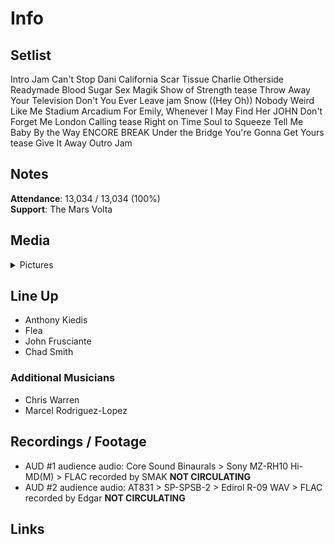 # Info

## Setlist

Intro Jam
Can't Stop
Dani California
Scar Tissue
Charlie
Otherside
Readymade
Blood Sugar Sex Magik
Show of Strength tease
Throw Away Your Television
Don't You Ever Leave jam
Snow ((Hey Oh))
Nobody Weird Like Me
Stadium Arcadium
For Emily, Whenever I May Find Her JOHN
Don't Forget Me
London Calling tease
Right on Time
Soul to Squeeze
Tell Me Baby
By the Way
ENCORE BREAK
Under the Bridge
You're Gonna Get Yours tease
Give It Away
Outro Jam

## Notes

**Attendance**: 13,034 / 13,034 (100%)
<br>
**Support**: The Mars Volta

## Media 

<details>
  <summary>Pictures</summary>
  <!--<img alt="Setlist" title="Setlist" src="_.jpg" height="200" />
  <img alt="Flyer" title="Flyer" src="_.jpg" height="200" />
  <img alt="Clipper" title="Clipper" src="_.jpg" height="200" />
  <img alt="Ticket" title="Ticket" src="_.jpg" height="200" />
  -->
</details>

## Line Up

* Anthony Kiedis
* Flea
* John Frusciante
* Chad Smith

### Additional Musicians

* Chris Warren  
* Marcel Rodriguez-Lopez

## Recordings / Footage

* AUD #1 audience audio: Core Sound Binaurals > Sony MZ-RH10 Hi-MD(M) > FLAC recorded by SMAK **NOT CIRCULATING** 
* AUD #2 audience audio: AT831 > SP-SPSB-2 > Edirol R-09 WAV > FLAC recorded by Edgar **NOT CIRCULATING**

## Links